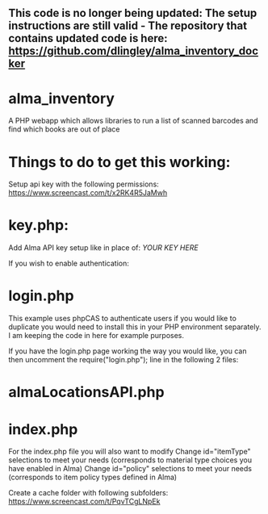 ## This code is no longer being updated: The setup instructions are still valid - The repository that contains updated code is here: https://github.com/dlingley/alma_inventory_docker


# alma_inventory
A PHP webapp which allows libraries to run a list of scanned barcodes and find which books are out of place

# Things to do to get this working:

Setup api key with the following permissions:
https://www.screencast.com/t/x2RK4R5JaMwh

# key.php:
Add Alma API key setup like  in place of: *YOUR KEY HERE*

If you wish to enable authentication:
# login.php
This example uses phpCAS to authenticate users if you would like to duplicate you would need to install this in your PHP environment separately.  I am keeping the code in here for example purposes.

If you have the login.php page working the way you would like, you can then uncomment the require("login.php"); line in the following 2 files:
# almaLocationsAPI.php
# index.php

For the index.php file you will also want to modify
Change id="itemType" selections to meet your needs (corresponds to material type choices you have enabled in Alma)
Change id="policy" selections to meet your needs (corresponds to item policy types defined in Alma)



Create a cache folder with following subfolders:
https://www.screencast.com/t/PqvTCgLNpEk
